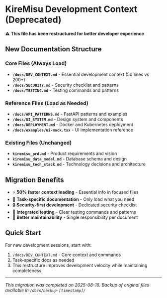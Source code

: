 # KireMisu Development Context (Deprecated)

⚠️ **This file has been restructured for better developer experience**

## New Documentation Structure

### Core Files (Always Load)
- **`/docs/DEV_CONTEXT.md`** - Essential development context (50 lines vs 200+)
- **`/docs/SECURITY.md`** - Security checklist and patterns
- **`/docs/TESTING.md`** - Testing commands and patterns

### Reference Files (Load as Needed)
- **`/docs/API_PATTERNS.md`** - FastAPI patterns and examples
- **`/docs/UI_SYSTEM.md`** - Design system and components
- **`/docs/DEPLOYMENT.md`** - Docker and Kubernetes deployment
- **`/docs/examples/ui-mock.tsx`** - UI implementation reference

### Existing Files (Unchanged)
- **`kiremisu_prd.md`** - Product requirements and vision
- **`kiremisu_data_model.md`** - Database schema and design
- **`kiremisu_tech_stack.md`** - Technology decisions and architecture

## Migration Benefits
- ⚡ **50% faster context loading** - Essential info in focused files
- 🎯 **Task-specific documentation** - Only load what you need
- 🔒 **Security-first development** - Dedicated security checklist
- 🧪 **Integrated testing** - Clear testing commands and patterns
- 📖 **Better maintainability** - Single responsibility per document

## Quick Start
For new development sessions, start with:
1. `/docs/DEV_CONTEXT.md` - Core context and commands
2. Task-specific docs as needed
3. This restructure improves development velocity while maintaining completeness

---

*This migration was completed on 2025-08-16. Backup of original files available in `/docs/backup-[timestamp]/`*
